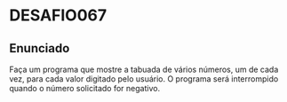 # DESAFIO067

## Enunciado


Faça um programa que mostre a tabuada de vários números, um de cada vez, para cada valor digitado pelo usuário. O programa será interrompido quando o número solicitado for negativo.